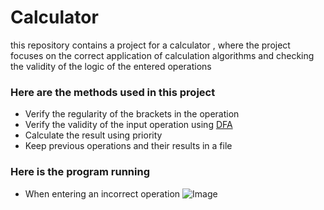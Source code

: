 # Calculator
 this repository contains a project for a calculator , where the project focuses on the correct application of calculation algorithms and checking the validity of the logic of the entered operations

 ### Here are the methods used in this project
 - Verify the regularity of the brackets in the operation
 - Verify the validity of the input operation using [DFA](https://www.geeksforgeeks.org/introduction-of-finite-automata/)
 - Calculate the result using priority 
 - Keep previous operations and their results in a file

 ### Here is the program running
 - When entering an incorrect operation
 ![Image](https://github.com/user-attachments/assets/385da44d-2cf4-46b0-8842-409197093ff0)